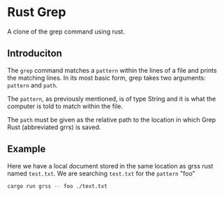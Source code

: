 # Rust Grep

A clone of the grep command using rust.

## Introduciton

The `grep` command matches a `pattern` within the lines of a file and prints the matching lines. In its most basic form, grep takes two arguments: `pattern` and `path`.

The `pattern`, as previously mentioned, is of type String and it is what the computer is told to match within the file.

The `path` must be given as the relative path to the location in which Grep Rust (abbreviated grrs) is saved.

## Example

Here we have a local document stored in the same location as grss rust named `test.txt`. We are searching `test.txt` for the `pattern` "foo"

```bash
cargo run grss -- foo ./text.txt
```

